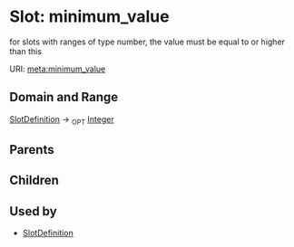 
# Slot: minimum_value


for slots with ranges of type number, the value must be equal to or higher than this

URI: [meta:minimum_value](https://w3id.org/linkml/meta/minimum_value)


## Domain and Range

[SlotDefinition](SlotDefinition.md) ->  <sub>OPT</sub> [Integer](types/Integer.md)

## Parents


## Children


## Used by

 * [SlotDefinition](SlotDefinition.md)
